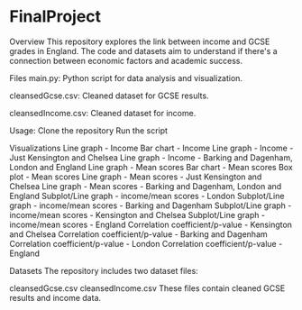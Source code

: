# FinalProject
Overview
This repository explores the link between income and GCSE grades in England. The code and datasets aim to understand if there's a connection between economic factors and academic success.

Files
main.py: Python script for data analysis and visualization.

cleansedGcse.csv: Cleaned dataset for GCSE results.

cleansedIncome.csv: Cleaned dataset for income.

Usage:
Clone the repository
Run the script

Visualizations
Line graph - Income
Bar chart - Income
Line graph - Income - Just Kensington and Chelsea
Line graph - Income - Barking and Dagenham, London and England
Line graph - Mean scores 
Bar chart - Mean scores
Box plot - Mean scores
Line graph - Mean scores - Just Kensington and Chelsea
Line graph - Mean scores - Barking and Dagenham, London and England
Subplot/Line graph - income/mean scores - London
Subplot/Line graph - income/mean scores - Barking and Dagenham 
Subplot/Line graph - income/mean scores - Kensington and Chelsea
Subplot/Line graph - income/mean scores - England
Correlation coefficient/p-value - Kensington and Chelsea
Correlation coefficient/p-value - Barking and Dagenham 
Correlation coefficient/p-value - London
Correlation coefficient/p-value - England

Datasets
The repository includes two dataset files:

cleansedGcse.csv
cleansedIncome.csv
These files contain cleaned GCSE results and income data.